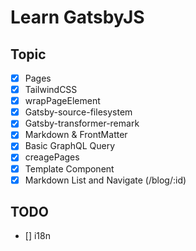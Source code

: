 # Learn GatsbyJS

## Topic

- [x] Pages
- [x] TailwindCSS
- [x] wrapPageElement
- [x] Gatsby-source-filesystem
- [x] Gatsby-transformer-remark
- [x] Markdown & FrontMatter
- [x] Basic GraphQL Query
- [x] creagePages
- [x] Template Component
- [x] Markdown List and Navigate (/blog/:id)
## TODO

- [] i18n
